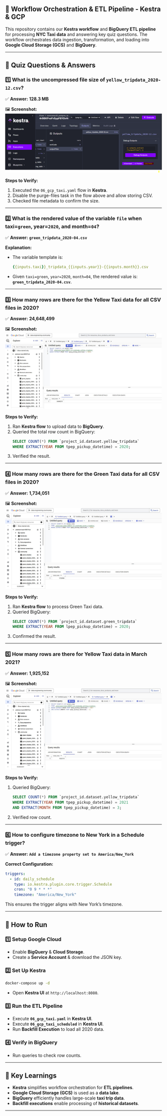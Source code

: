 ## 🚀 **Workflow Orchestration & ETL Pipeline - Kestra & GCP**
This repository contains our **Kestra workflow** and **BigQuery ETL pipeline** for processing **NYC Taxi data** and answering key quiz questions. The workflow orchestrates data ingestion, transformation, and loading into **Google Cloud Storage (GCS)** and **BigQuery**.

---

## 📌 **Quiz Questions & Answers**

### **1️⃣ What is the uncompressed file size of `yellow_tripdata_2020-12.csv`?**
✅ **Answer:** **128.3 MB**

🖼 **Screenshot:**
![Yellow Taxi December 2020 File Size](https://github.com/kostas696/data-engineering-zoomcamp/blob/main/homework_2/screenshots/question1.PNG)

**Steps to Verify:**
1. Executed the `06_gcp_taxi.yaml` flow in **Kestra**.
2. Disable the purge-files task in the flow above and allow storing CSV.
3. Checked file metadata to confirm the size.

---

### **2️⃣ What is the rendered value of the variable `file` when taxi=`green`, year=`2020`, and month=`04`?**
✅ **Answer:** **`green_tripdata_2020-04.csv`**

**Explanation:**
- The variable template is:  
  ```yaml
  {{inputs.taxi}}_tripdata_{{inputs.year}}-{{inputs.month}}.csv
  ```
- Given `taxi=green`, `year=2020`, `month=04`, the rendered value is:  
  **`green_tripdata_2020-04.csv`**.

---

### **3️⃣ How many rows are there for the Yellow Taxi data for all CSV files in 2020?**
✅ **Answer:** **24,648,499**

🖼 **Screenshot:**
![Yellow Taxi 2020 Row Count](https://github.com/kostas696/data-engineering-zoomcamp/blob/main/homework_2/screenshots/question3.JPG)

**Steps to Verify:**
1. Ran **Kestra flow** to upload data to **BigQuery**.
2. Queried the total row count in BigQuery:
   ```sql
   SELECT COUNT(*) FROM `project_id.dataset.yellow_tripdata`
   WHERE EXTRACT(YEAR FROM tpep_pickup_datetime) = 2020;
   ```
3. Verified the result.

---

### **4️⃣ How many rows are there for the Green Taxi data for all CSV files in 2020?**
✅ **Answer:** **1,734,051**

🖼 **Screenshot:**
![Green Taxi 2020 Row Count](https://github.com/kostas696/data-engineering-zoomcamp/blob/main/homework_2/screenshots/question4.JPG)

**Steps to Verify:**
1. Ran **Kestra flow** to process Green Taxi data.
2. Queried BigQuery:
   ```sql
   SELECT COUNT(*) FROM `project_id.dataset.green_tripdata`
   WHERE EXTRACT(YEAR FROM lpep_pickup_datetime) = 2020;
   ```
3. Confirmed the result.

---

### **5️⃣ How many rows are there for Yellow Taxi data in March 2021?**
✅ **Answer:** **1,925,152**

🖼 **Screenshot:**
![Yellow Taxi March 2021 Row Count](https://github.com/kostas696/data-engineering-zoomcamp/blob/main/homework_2/screenshots/question5.JPG)

**Steps to Verify:**
1. Queried BigQuery:
   ```sql
   SELECT COUNT(*) FROM `project_id.dataset.yellow_tripdata`
   WHERE EXTRACT(YEAR FROM tpep_pickup_datetime) = 2021
   AND EXTRACT(MONTH FROM tpep_pickup_datetime) = 3;
   ```
2. Verified row count.

---

### **6️⃣ How to configure timezone to New York in a Schedule trigger?**
✅ **Answer:** **`Add a timezone property set to America/New_York`**

**Correct Configuration:**
```yaml
triggers:
  - id: daily_schedule
    type: io.kestra.plugin.core.trigger.Schedule
    cron: "0 9 * * *"
    timezone: "America/New_York"
```
This ensures the trigger aligns with New York’s timezone.

---

## 🚀 **How to Run**
### **1️⃣ Setup Google Cloud**
- Enable **BigQuery** & **Cloud Storage**.
- Create a **Service Account** & download the JSON key.

### **2️⃣ Set Up Kestra**
```sh
docker-compose up -d
```
- Open **Kestra UI** at `http://localhost:8080`.

### **3️⃣ Run the ETL Pipeline**
- Execute **`06_gcp_taxi.yaml`** in **Kestra UI**.
- Execute **`06_gcp_taxi_scheduled`** in **Kestra UI**.
- Run **Backfill Execution** to load all 2020 data.

### **4️⃣ Verify in BigQuery**
- Run queries to check row counts.

---

## 📌 **Key Learnings**
- **Kestra** simplifies workflow orchestration for **ETL pipelines**.
- **Google Cloud Storage (GCS)** is used as a **data lake**.
- **BigQuery** efficiently handles large-scale **taxi trip data**.
- **Backfill executions** enable processing of **historical datasets**.

---

